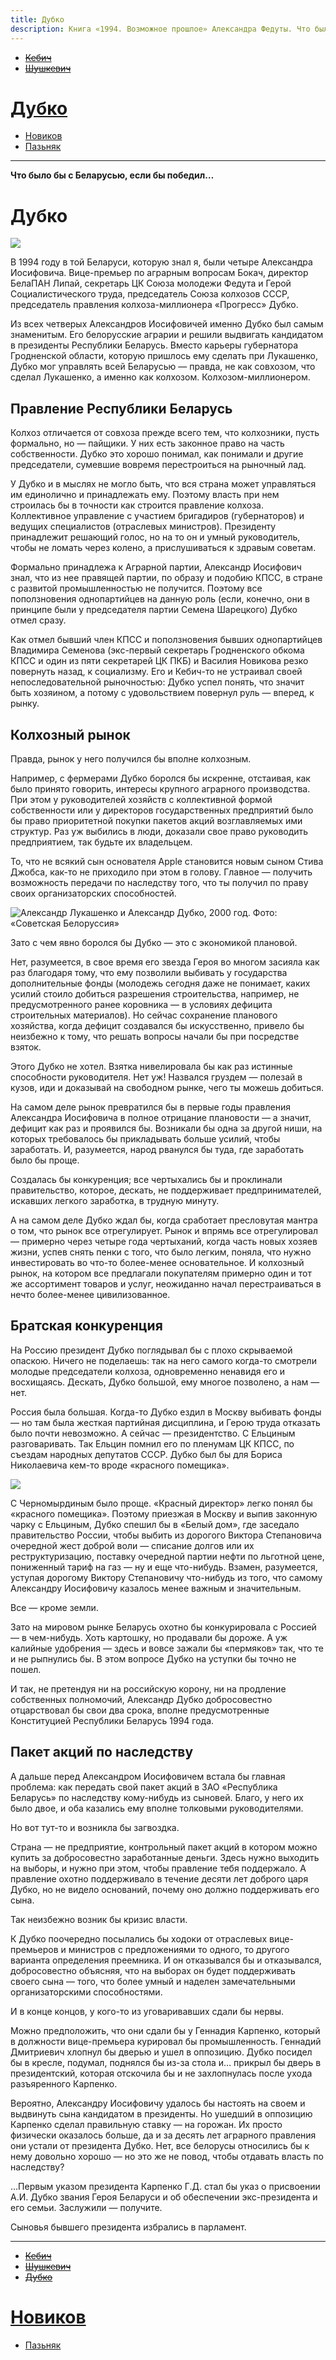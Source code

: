 ```yaml
---
title: Дубко
description: Книга «1994. Возможное прошлое» Александра Федуты. Что было бы с Беларусью, если бы победил Дубко? 
---
```


- ~~[Кебич](./1.md)~~
- ~~[Шушкевич](./2.md)~~
# [Дубко](./3.md)
- [Новиков](./4.md)
- [Пазьняк](./5.md)


---

**Что было бы с Беларусью, если бы победил…**

# Дубко

![](img/3-1.jpg)

В 1994 году в той Беларуси, которую знал я, были четыре Александра Иосифовича. Вице-премьер по аграрным вопросам Бокач, директор БелаПАН Липай, секретарь ЦК Союза молодежи Федута и Герой Социалистического труда, председатель Союза колхозов СССР, председатель правления колхоза-миллионера «Прогресс» Дубко.

Из всех четверых Александров Иосифовичей именно Дубко был самым знаменитым. Его белорусские аграрии и решили выдвигать кандидатом в президенты Республики Беларусь. Вместо карьеры губернатора Гродненской области, которую пришлось ему сделать при Лукашенко, Дубко мог управлять всей Беларусью — правда, не как совхозом, что сделал Лукашенко, а именно как колхозом. Колхозом-миллионером.


## Правление Республики Беларусь

Колхоз отличается от совхоза прежде всего тем, что колхозники, пусть формально, но — пайщики. У них есть законное право на часть собственности. Дубко это хорошо понимал, как понимали и другие председатели, сумевшие вовремя перестроиться на рыночный лад.

У Дубко и в мыслях не могло быть, что вся страна может управляться им единолично и принадлежать ему. Поэтому власть при нем строилась бы в точности как строится правление колхоза. Коллективное управление с участием бригадиров \(губернаторов\) и ведущих специалистов \(отраслевых министров\). Президенту принадлежит решающий голос, но на то он и умный руководитель, чтобы не ломать через колено, а прислушиваться к здравым советам.

Формально принадлежа к Аграрной партии, Александр Иосифович знал, что из нее правящей партии, по образу и подобию КПСС, в стране с развитой промышленностью не получится. Поэтому все поползновения однопартийцев на данную роль \(если, конечно, они в принципе были у председателя партии Семена Шарецкого\) Дубко отмел сразу.

Как отмел бывший член КПСС и поползновения бывших однопартийцев Владимира Семенова \(экс-первый секретарь Гродненского обкома КПСС и один из пяти секретарей ЦК ПКБ\) и Василия Новикова резко повернуть назад, к социализму. Его и Кебич-то не устраивал своей непоследовательной рыночностью: Дубко успел понять, что значит быть хозяином, а потому с удовольствием повернул руль — вперед, к рынку.


## Колхозный рынок

Правда, рынок у него получился бы вполне колхозным.

Например, с фермерами Дубко боролся бы искренне, отстаивая, как было принято говорить, интересы крупного аграрного производства. При этом у руководителей хозяйств с коллективной формой собственности или у директоров государственных предприятий было бы право приоритетной покупки пакетов акций возглавляемых ими структур. Раз уж выбились в люди, доказали свое право руководить предприятием, так будьте их владельцем.

То, что не всякий сын основателя Apple становится новым сыном Стива Джобса, как-то не приходило при этом в голову. Главное — получить возможность передачи по наследству того, что ты получил по праву своих организаторских способностей.

![Александр Лукашенко и Александр Дубко, 2000 год. Фото: «Советская Белоруссия»](img/3-2.jpg)


Зато с чем явно боролся бы Дубко — это с экономикой плановой.

Нет, разумеется, в свое время его звезда Героя во многом засияла как раз благодаря тому, что ему позволили выбивать у государства дополнительные фонды \(молодежь сегодня даже не понимает, каких усилий стоило добиться разрешения строительства, например, не предусмотренного ранее коровника — в условиях дефицита строительных материалов\). Но сейчас сохранение планового хозяйства, когда дефицит создавался бы искусственно, привело бы неизбежно к тому, что решать вопросы начали бы при посредстве взяток.

Этого Дубко не хотел. Взятка нивелировала бы как раз истинные способности руководителя. Нет уж\! Назвался груздем — полезай в кузов, иди и доказывай на свободном рынке, чего ты можешь добиться.

На самом деле рынок превратился бы в первые годы правления Александра Иосифовича в полное отрицание плановости — а значит, дефицит как раз и проявился бы. Возникали бы одна за другой ниши, на которых требовалось бы прикладывать больше усилий, чтобы заработать. И, разумеется, народ рванулся бы туда, где заработать было бы проще.

Создалась бы конкуренция; все чертыхались бы и проклинали правительство, которое, дескать, не поддерживает предпринимателей, искавших легкого заработка, в трудную минуту.

А на самом деле Дубко ждал бы, когда сработает пресловутая мантра о том, что рынок все отрегулирует. Рынок и впрямь все отрегулировал — примерно через четыре года чертыханий, когда часть новых хозяев жизни, успев снять пенки с того, что было легким, поняла, что нужно инвестировать во что-то более-менее основательное. И колхозный рынок, на котором все предлагали покупателям примерно один и тот же ассортимент товаров и услуг, неожиданно начал перестраиваться в нечто более-менее цивилизованное.


## Братская конкуренция

На Россию президент Дубко поглядывал бы с плохо скрываемой опаскою. Ничего не поделаешь: так на него самого когда-то смотрели молодые председатели колхоза, одновременно ненавидя его и восхищаясь. Дескать, Дубко большой, ему многое позволено, а нам — нет.

Россия была большая. Когда-то Дубко ездил в Москву выбивать фонды — но там была жесткая партийная дисциплина, и Герою труда отказать было почти невозможно. А сейчас — президентство. С Ельциным разговаривать. Так Ельцин помнил его по пленумам ЦК КПСС, по съездам народных депутатов СССР. Дубко был бы для Бориса Николаевича кем-то вроде «красного помещика».

![](img/3-3.jpg)

С Черномырдиным было проще. «Красный директор» легко понял бы «красного помещика». Поэтому приезжая в Москву и выпив законную чарку с Ельциным, Дубко спешил бы в «Белый дом», где заседало правительство России, чтобы выбить из дорогого Виктора Степановича очередной жест доброй воли — списание долгов или их реструктуризацию, поставку очередной партии нефти по льготной цене, пониженный тариф на газ — ну и еще что-нибудь. Взамен, разумеется, уступая дорогому Виктору Степановичу что-нибудь из того, что самому Александру Иосифовичу казалось менее важным и значительным.

Все — кроме земли.

Зато на мировом рынке Беларусь охотно бы конкурировала с Россией — в чем-нибудь. Хоть картошку, но продавали бы дороже. А уж калийные удобрения — здесь и вовсе зажали бы «пермяков» так, что те и не рыпнулись бы. В этом вопросе Дубко на уступки бы точно не пошел.

И так, не претендуя ни на российскую корону, ни на продление собственных полномочий, Александр Дубко добросовестно отцарствовал бы свои два срока, вполне предусмотренные Конституцией Республики Беларусь 1994 года.


## Пакет акций по наследству

А дальше перед Александром Иосифовичем встала бы главная проблема: как передать свой пакет акций в ЗАО «Республика Беларусь» по наследству кому-нибудь из сыновей. Благо, у него их было двое, и оба казались ему вполне толковыми руководителями.

Но вот тут-то и возникла бы загвоздка.

Страна — не предприятие, контрольный пакет акций в котором можно купить за добросовестно заработанные деньги. Здесь нужно выходить на выборы, и нужно при этом, чтобы правление тебя поддержало. А правление охотно поддерживало в течение десяти лет доброго царя Дубко, но не видело оснований, почему оно должно поддерживать его сына.

Так неизбежно возник бы кризис власти.

К Дубко поочередно посылались бы ходоки от отраслевых вице-премьеров и министров с предложениями то одного, то другого варианта определения преемника. И он отказывался бы и отказывался, добросовестно объясняя, что на выборах он будет поддерживать своего сына — того, что более умный и наделен замечательными организаторскими способностями.

И в конце концов, у кого-то из уговаривавших сдали бы нервы.

Можно предположить, что они сдали бы у Геннадия Карпенко, который в должности вице-премьера курировал бы промышленность. Геннадий Дмитриевич хлопнул бы дверью и ушел в оппозицию. Дубко посидел бы в кресле, подумал, поднялся бы из-за стола и… прикрыл бы дверь в президентский, которая отскочила бы и не захлопнулась после ухода разъяренного Карпенко.

Вероятно, Александру Иосифовичу удалось бы настоять на своем и выдвинуть сына кандидатом в президенты. Но ушедший в оппозицию Карпенко сделал правильную ставку — на горожан. Их просто физически оказалось больше, да и за десять лет аграрного правления они устали от президента Дубко. Нет, все белорусы относились бы к нему довольно хорошо — но это же не повод, чтобы отдавать власть по наследству?

…Первым указом президента Карпенко Г.Д. стал бы указ о присвоении А.И. Дубко звания Героя Беларуси и об обеспечении экс-президента и его семьи. Заслужили — получите.

Сыновья бывшего президента избрались в парламент.

---

- ~~[Кебич](./1.md)~~
- ~~[Шушкевич](./2.md)~~
- ~~[Дубко](./3.md)~~
# [Новиков](./4.md)
- [Пазьняк](./5.md)
